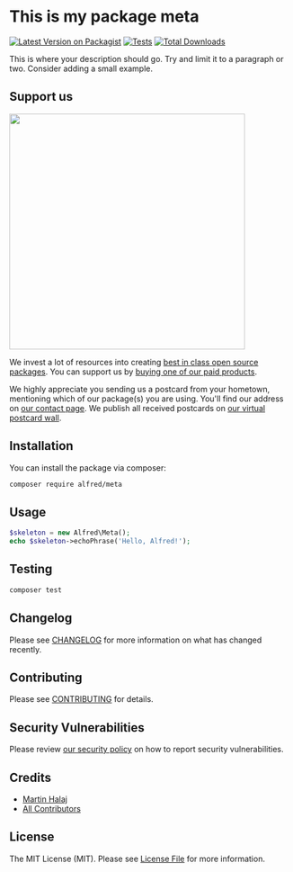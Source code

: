 # This is my package meta

[![Latest Version on Packagist](https://img.shields.io/packagist/v/alfred/meta.svg?style=flat-square)](https://packagist.org/packages/alfred/meta)
[![Tests](https://img.shields.io/github/actions/workflow/status/alfred/meta/run-tests.yml?branch=main&label=tests&style=flat-square)](https://github.com/alfred/meta/actions/workflows/run-tests.yml)
[![Total Downloads](https://img.shields.io/packagist/dt/alfred/meta.svg?style=flat-square)](https://packagist.org/packages/alfred/meta)

This is where your description should go. Try and limit it to a paragraph or two. Consider adding a small example.

## Support us

[<img src="https://github-ads.s3.eu-central-1.amazonaws.com/Meta.jpg?t=1" width="419px" />](https://spatie.be/github-ad-click/Meta)

We invest a lot of resources into creating [best in class open source packages](https://spatie.be/open-source). You can support us by [buying one of our paid products](https://spatie.be/open-source/support-us).

We highly appreciate you sending us a postcard from your hometown, mentioning which of our package(s) you are using. You'll find our address on [our contact page](https://spatie.be/about-us). We publish all received postcards on [our virtual postcard wall](https://spatie.be/open-source/postcards).

## Installation

You can install the package via composer:

```bash
composer require alfred/meta
```

## Usage

```php
$skeleton = new Alfred\Meta();
echo $skeleton->echoPhrase('Hello, Alfred!');
```

## Testing

```bash
composer test
```

## Changelog

Please see [CHANGELOG](CHANGELOG.md) for more information on what has changed recently.

## Contributing

Please see [CONTRIBUTING](https://github.com/spatie/.github/blob/main/CONTRIBUTING.md) for details.

## Security Vulnerabilities

Please review [our security policy](../../security/policy) on how to report security vulnerabilities.

## Credits

- [Martin Halaj](https://github.com/Martin-1182)
- [All Contributors](../../contributors)

## License

The MIT License (MIT). Please see [License File](LICENSE.md) for more information.
